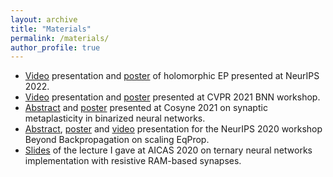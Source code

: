 ```yaml
---
layout: archive
title: "Materials"
permalink: /materials/
author_profile: true
---
```


  * <a href="https://neurips.cc/virtual/2022/poster/53194">Video</a> presentation and <a href="https://neurips.cc/media/PosterPDFs/NeurIPS%202022/992f0fed0720dbb9d4e060d03ed531ba.png?t=1666771517.6354394">poster</a> of holomorphic EP presented at NeurIPS 2022.
  * <a href="/files/cvpr21.mp4">Video</a> presentation and <a href="/files/cvpr21_poster.pdf">poster</a> presented at CVPR 2021 BNN workshop.
  * <a href="https://arxiv.org/abs/2101.07592">Abstract</a> and <a href="/files/cosyne.pdf">poster</a> presented at Cosyne 2021 on synaptic metaplasticity in binarized neural networks.
  * <a href="https://arxiv.org/abs/2101.05536">Abstract</a>, <a href="/files/byondbp.pdf">poster</a> and <a href="https://www.youtube.com/watch?v=K0BAHHyLwZg">video</a> presentation for the NeurIPS 2020 workshop Beyond Backpropagation on scaling EqProp.
  * <a href="/files/aicas_slides.pdf">Slides</a> of the lecture I gave at AICAS 2020 on ternary neural networks implementation with resistive RAM-based synapses.
